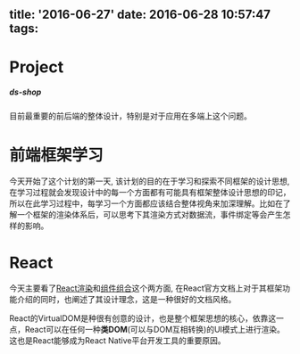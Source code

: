 title: '2016-06-27'
date: 2016-06-28 10:57:47
tags:
---


Project
===
##### ds-shop
目前最重要的前后端的整体设计，特别是对于应用在多端上这个问题。

前端框架学习
===
今天开始了这个计划的第一天, 该计划的目的在于学习和探索不同框架的设计思想, 在学习过程就会发现设计中的每一个方面都有可能具有框架整体设计思想的印记，所以在此学习过程中，每学习一个方面都应该结合整体视角来加深理解。比如在了解一个框架的渲染体系后，可以思考下其渲染方式对数据流，事件绑定等会产生怎样的影响。

React
===
今天主要看了[React渲染](https://facebook.github.io/react/docs/displaying-data.html)和[组件组合](https://facebook.github.io/react/docs/multiple-components.html)这个两方面, 在React官方文档上对于其框架功能介绍的同时，也阐述了其设计理念，这是一种很好的文档风格。

React的VirtualDOM是种很有创意的设计，也是整个框架思想的核心，依靠这一点，React可以在任何一种**类DOM**(可以与DOM互相转换)的UI模式上进行渲染。这也是React能够成为React Native平台开发工具的重要原因。
